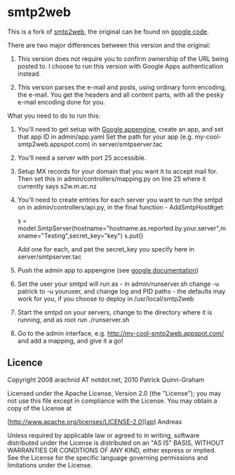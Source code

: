 smtp2web
========

This is a fork of [smtp2web][s], the original can be found on
[google code][g].

There are two major differences between this version and the
original:

1. This version does not require you to confirm ownership
   of the URL being posted to. I choose to run this version
   with Google Apps authentication instead.
   
2. This version parses the e-mail and posts, using ordinary
   form encoding, the e-mail. You get the headers and all
   content parts, with all the pesky e-mail encoding done
   for you.

What you need to do to run this:

1. You'll need to get setup with [Google appengine][ga],
   create an app, and set that app ID in admin/app.yaml
   Set the path for your app (e.g. my-cool-smtp2web.appspot.com)
   in server/smtpserver.tac

2. You'll need a server with port 25 accessible.

3. Setup MX records for your domain that you want it 
   to accept mail for. Then set this in admin/controllers/mapping.py
   on line 25 where it currently says s2w.m.ac.nz
   
4. You'll need to create entries for each server you want to run the
   smtpd on in admin/controllers/api.py, in the final function - AddSmtpHost#get:
    
    s = model.SmtpServer(hostname="hostname.as.reported.by.your.server",mxname="Testing",secret_key="key")
    s.put()
  
   Add one for each, and pet the secret_key you specify here in server/smtpserver.tac

5. Push the admin app to appengine (see [google documentation][gd])

6. Set the user your smtpd will run as - in admin/runserver.sh change -u patrick to -u youruser, and change
   log and PID paths - the defaults may work for you, if you choose to deploy in /usr/local/smtp2web

7. Start the smtpd on your servers, change to the directory where it is running, and as root run ./runserver.sh

8. Go to the admin interface, e.g. http://my-cool-smtp2web.appspot.com/ and add a mapping, and give it a go!


Licence
-------

Copyright 2008 arachnid AT notdot.net, 2010 Patrick Quinn-Graham

Licensed under the Apache License, Version 2.0 (the "License");
you may not use this file except in compliance with the License.
You may obtain a copy of the License at

[http://www.apache.org/licenses/LICENSE-2.0][ap]
Andreas

Unless required by applicable law or agreed to in writing, software
distributed under the License is distributed on an "AS IS" BASIS,
WITHOUT WARRANTIES OR CONDITIONS OF ANY KIND, either express or implied.
See the License for the specific language governing permissions and
limitations under the License.


[s]: http://www.smtp2web.com/
[g]: http://code.google.com/p/smtp2web
[ga]: http://code.google.com/appengine/
[gd]: http://code.google.com/appengine/docs/python/tools/uploadinganapp.html
[ap]: http://www.apache.org/licenses/LICENSE-2.0
